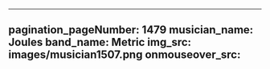 ------
pagination_pageNumber: 1479
musician_name: Joules
band_name: Metric
img_src: images/musician1507.png
onmouseover_src: 
------